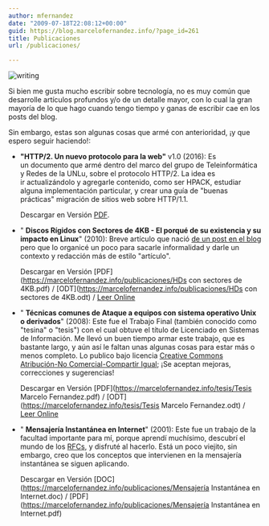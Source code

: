 ```yaml
---
author: mfernandez
date: "2009-07-18T22:08:12+00:00"
guid: https://blog.marcelofernandez.info/?page_id=261
title: Publicaciones
url: /publicaciones/

---
```

![writing](/wp-content/uploads/2009/07/writing1.jpg)

Si bien me gusta mucho escribir sobre tecnología, no es muy común que desarrolle artículos profundos y/o de un detalle mayor, con lo cual la gran mayoría de lo que hago cuando tengo tiempo y ganas de escribir cae en los posts del blog.

Sin embargo, estas son algunas cosas que armé con anterioridad, ¡y que espero seguir haciendo!:

- **"HTTP/2. Un nuevo protocolo para la web"** v1.0 (2016): Es un documento que armé dentro del marco del grupo de Teleinformática y Redes de la UNLu, sobre el protocolo HTTP/2. La idea es ir actualizándolo y agregarle contenido, como ser HPACK, estudiar alguna implementación particular, y crear una guía de "buenas prácticas" migración de sitios web sobre HTTP/1.1.  

  Descargar en Versión [PDF](http://www.labredes.unlu.edu.ar/sites/www.labredes.unlu.edu.ar/files/site/data/tyr/http2_Fernandez_Tolosa.pdf).
- " **Discos Rígidos con Sectores de 4KB - El porqué de su existencia y su impacto en Linux**" (2010): Breve artículo que nació [de un post en el blog](/2010/06/discos-rigidos-con-sectores-de-4kb-en-linux/) pero que lo organicé un poco para sacarle informalidad y darle un contexto y redacción más de estilo "artículo".  

  Descargar en Versión [PDF](https://marcelofernandez.info/publicaciones/HDs con sectores de 4KB.pdf) / [ODT](https://marcelofernandez.info/publicaciones/HDs con sectores de 4KB.odt) / [Leer Online](http://www.scribd.com/doc/34840714/Discos-Rigidos-con-Sectores-de-4KB)
- " **Técnicas comunes de Ataque a equipos con sistema operativo Unix o derivados**" (2008): Este fue el Trabajo Final (también conocido como "tesina" o "tesis") con el cual obtuve el título de Licenciado en Sistemas de Información. Me llevó un buen tiempo armar este trabajo, que es bastante largo, y aún así le faltan unas algunas cosas para estar más o menos completo. Lo publico bajo licencia [Creative Commons Atribución-No Comercial-Compartir Igual](http://creativecommons.org/licenses/by-nc-sa/2.5/ar/); ¡Se aceptan mejoras, correcciones y sugerencias!  

  Descargar en Versión [PDF](https://marcelofernandez.info/tesis/Tesis Marcelo Fernandez.pdf) / [ODT](https://marcelofernandez.info/tesis/Tesis Marcelo Fernandez.odt) / [Leer Online](http://www.scribd.com/doc/18997468/Seguridad-Informatica-Tecnicas-Comunes-de-Ataque-a-Sistemas-Unix-o-Derivados)
- " **Mensajería Instantánea en Internet**" (2001): Este fue un trabajo de la facultad importante para mí, porque aprendí muchísimo, descubrí el mundo de los [RFCs](http://www.rfcs.org/), y disfruté al hacerlo. Está un poco viejito, sin embargo, creo que los conceptos que intervienen en la mensajería instantánea se siguen aplicando.  

  Descargar en Versión [DOC](https://marcelofernandez.info/publicaciones/Mensajería Instantánea en Internet.doc) / [PDF](https://marcelofernandez.info/publicaciones/Mensajería Instantánea en Internet.pdf)
